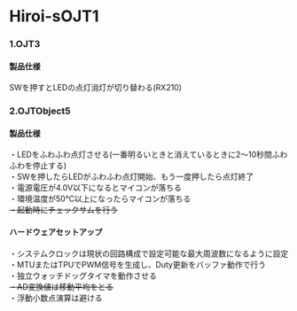 # Hiroi-sOJT1
### 1.OJT3  
#### 製品仕様  
SWを押すとLEDの点灯消灯が切り替わる(RX210)  
  
### 2.OJTObject5  
#### 製品仕様  
・LEDをふわふわ点灯させる(一番明るいときと消えているときに2～10秒間ふわふわを停止する)  
・SWを押したらLEDがふわふわ点灯開始、もう一度押したら点灯終了  
・電源電圧が4.0V以下になるとマイコンが落ちる  
・環境温度が50℃以上になったらマイコンが落ちる  
~~・起動時にチェックサムを行う~~  
#### ハードウェアセットアップ  
・システムクロックは現状の回路構成で設定可能な最大周波数になるように設定  
・MTUまたはTPUでPWM信号を生成し、Duty更新をバッファ動作で行う  
・独立ウォッチドッグタイマを動作させる  
~~・AD変換値は移動平均をとる~~  
・浮動小数点演算は避ける  
